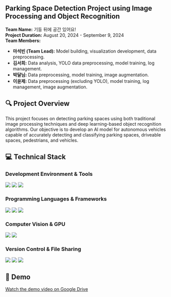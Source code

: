 ## Parking Space Detection Project using Image Processing and Object Recognition

**Team Name:** 기둥 뒤에 공간 있어요!  
**Project Duration:** August 20, 2024 - September 9, 2024  
**Team Members:**  
- **마석빈 (Team Lead):** Model building, visualization development, data preprocessing.  
- **김서희:** Data analysis, YOLO data preprocessing, model training, log management.  
- **박달님:** Data preprocessing, model training, image augmentation.  
- **이윤제:** Data preprocessing (excluding YOLO), model training, log management, image augmentation.

## 🔍 Project Overview
This project focuses on detecting parking spaces using both traditional image processing techniques and deep learning-based object recognition algorithms. Our objective is to develop an AI model for autonomous vehicles capable of accurately detecting and classifying parking spaces, driveable spaces, pedestrians, and vehicles.

## 💻 Technical Stack

### Development Environment & Tools

<div align="left">
    <img src="https://img.shields.io/badge/Anaconda-44A833?style=flat&logo=Anaconda&logoColor=white" />
    <img src="https://img.shields.io/badge/Jupyter-FA0F00?style=flat&logo=Jupyter&logoColor=white" />
    <img src="https://img.shields.io/badge/VSCode-007ACC?style=flat&logo=VisualStudioCode&logoColor=white" />
</div>

### Programming Languages & Frameworks

<div align="left">
    <img src="https://img.shields.io/badge/Python-3776AB?style=flat&logo=Python&logoColor=white" />
    <img src="https://img.shields.io/badge/PyTorch-EE4C2C?style=flat&logo=PyTorch&logoColor=white" />
    <img src="https://img.shields.io/badge/YOLO-00FFFF?style=flat&logo=YOLO&logoColor=black" />
</div>

### Computer Vision & GPU

<div align="left">
    <img src="https://img.shields.io/badge/OpenCV-5C3EE8?style=flat&logo=OpenCV&logoColor=white" />
    <img src="https://img.shields.io/badge/NVIDIA_CUDA-76B900?style=flat&logo=NVIDIA&logoColor=white" />
</div>

### Version Control & File Sharing

<div align="left">
    <img src="https://img.shields.io/badge/Git-F05032?style=flat&logo=Git&logoColor=white" />
    <img src="https://img.shields.io/badge/Notion-000000?style=flat&logo=Notion&logoColor=white" />
    <img src="https://img.shields.io/badge/Google_Drive-4285F4?style=flat&logo=GoogleDrive&logoColor=white" />
</div>

## 📼 Demo
[Watch the demo video on Google Drive](https://drive.google.com/drive/folders/1Vg_oa_r5s_gYFnLBLm-cYhLv_40ciIT6)
